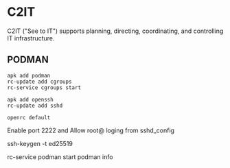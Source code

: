 # C2IT
C2IT ("See to IT") supports planning, directing, coordinating, and controlling IT infrastructure.

## PODMAN
```
apk add podman
rc-update add cgroups
rc-service cgroups start

apk add openssh
rc-update add sshd

openrc default
```

Enable port 2222 and Allow root@ loging from sshd_config

ssh-keygen -t ed25519

rc-service podman start
podman info
